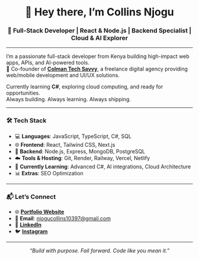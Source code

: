 <h1 align="center">👋 Hey there, I’m Collins Njogu</h1>
<h3 align="center">🚀 Full-Stack Developer | React & Node.js | Backend Specialist | Cloud & AI Explorer</h3>

---



I’m a passionate full-stack developer from Kenya building high-impact web apps, APIs, and AI-powered tools.  
💼 Co-founder of [**Colman Tech Savvy**](https://colman-client.vercel.app), a freelance digital agency providing web/mobile development and UI/UX solutions.

Currently learning **C#**, exploring cloud computing, and ready for  opportunities.  
Always building. Always learning. Always shipping.

---

### 🛠️ Tech Stack

- 💻 **Languages**: JavaScript, TypeScript, C#, SQL  
- 🌐 **Frontend**: React, Tailwind CSS, Next.js  
- 🔧 **Backend**: Node.js, Express, MongoDB, PostgreSQL  
- ☁️ **Tools & Hosting**: Git, Render, Railway, Vercel, Netlify  
- 🧠 **Currently Learning**: Advanced C#, AI integrations, Cloud Architecture  
- 📊 **Extras**: SEO Optimization

---


### 📬 Let’s Connect

- 🌐 [**Portfolio Website**](https://collins-eta.vercel.app)
- 📧 **Email**: [njogucollins10397@gmail.com](mailto:njogucollins10397@gmail.com)
- 💼 [**LinkedIn**](www.linkedin.com/in/collins-njogu-4aa75a351)
- 🐦 [**Instagram**](https://instagram.com/collo9146)

---

<p align="center"><i>“Build with purpose. Fail forward. Code like you mean it.”</i></p>

